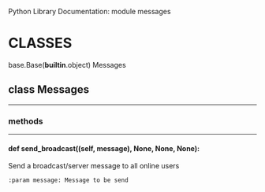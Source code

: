 Python Library Documentation: module messages
# __CLASSES__

base.Base(__builtin__.object)
    Messages

## class __Messages__
****************************************

### methods
****************************************
#### def __send_broadcast__((self, message), None, None, None):

Send a broadcast/server message to all online users

```
:param message: Message to be send
```
